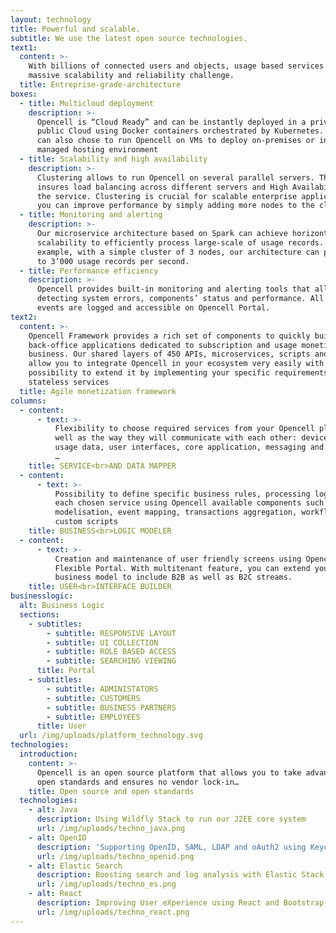 ```yaml
---
layout: technology
title: Powerful and scalable.
subtitle: We use the latest open source technologies.
text1:
  content: >-
    With billions of connected users and objects, usage based services face a
    massive scalability and reliability challenge.
  title: Entreprise-grade-architecture
boxes:
  - title: Multicloud deployment
    description: >-
      Opencell is “Cloud Ready” and can be instantly deployed in a private or a
      public Cloud using Docker containers orchestrated by Kubernetes. But you
      can also chose to run Opencell on VMs to deploy on-premises or in a
      managed hosting environment
  - title: Scalability and high availability
    description: >-
      Clustering allows to run Opencell on several parallel servers. This
      insures load balancing across different servers and High Availability of
      the service. Clustering is crucial for scalable enterprise applications as
      you can improve performance by simply adding more nodes to the cluster.
  - title: Monitoring and alerting
    description: >-
      Our microservice architecture based on Spark can achieve horizontal
      scalability to efficiently process large-scale of usage records. For
      example, with a simple cluster of 3 nodes, our architecture can process up
      to 3’000 usage records per second.
  - title: Performance efficiency
    description: >-
      Opencell provides built-in monitoring and alerting tools that allow
      detecting system errors, components’ status and performance. All relevant
      events are logged and accessible on Opencell Portal.
text2:
  content: >-
    Opencell Framework provides a rich set of components to quickly build
    back-office applications dedicated to subscription and usage monetization
    business. Our shared layers of 450 APIs, microservices, scripts and jobs,
    allow you to integrate Opencell in your ecosystem very easily with the
    possibility to extend it by implementing your specific requirements using
    stateless services
  title: Agile monetization framework
columns:
  - content:
      - text: >-
          Flexibility to choose required services from your Opencell platform as
          well as the way they will communicate with each other: device/sensor
          usage data, user interfaces, core application, messaging and APIs, SSO
          …
    title: SERVICE<br>AND DATA MAPPER
  - content:
      - text: >-
          Possibility to define specific business rules, processing logic for
          each chosen service using Opencell available components such as object
          modelisation, event mapping, transactions aggregation, workflows and
          custom scripts
    title: BUSINESS<br>LOGIC MODELER
  - content:
      - text: >-
          Creation and maintenance of user friendly screens using Opencell
          Flexible Portal. With multitenant feature, you can extend your
          business model to include B2B as well as B2C streams.
    title: USER<br>INTERFACE BUILDER
businesslogic:
  alt: Business Logic
  sections:
    - subtitles:
        - subtitle: RESPONSIVE LAYOUT
        - subtitle: UI COLLECTION
        - subtitle: ROLE BASED ACCESS
        - subtitle: SEARCHING VIEWING
      title: Portal
    - subtitles:
        - subtitle: ADMINISTATORS
        - subtitle: CUSTOMERS
        - subtitle: BUSINESS PARTNERS
        - subtitle: EMPLOYEES
      title: User
  url: /img/uploads/platform_technology.svg
technologies:
  introduction:
    content: >-
      Opencell is an open source platform that allows you to take advantage of
      open standards and ensures no vendor lock-in…
    title: Open source and open standards
  technologies:
    - alt: Java
      description: Using Wildfly Stack to run our J2EE core system
      url: /img/uploads/techno_java.png
    - alt: OpenID
      description: 'Supporting OpenID, SAML, LDAP and oAuth2 using Keycloak'
      url: /img/uploads/techno_openid.png
    - alt: Elastic Search
      description: Boosting search and log analysis with Elastic Stack
      url: /img/uploads/techno_es.png
    - alt: React
      description: Improving User eXperience using React and Bootstrap
      url: /img/uploads/techno_react.png
---
```


